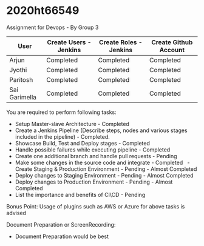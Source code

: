 # 2020ht66549

Assignment for Devops - By Group 3

| User  | Create Users - Jenkins  |  Create Roles - Jenkins | Create Github Account  |
|---|---|---|---|
|  Arjun  |  Completed | Completed  |Completed   |
| Jyothi  | Completed  | Completed  |  Completed |
| Paritosh  | Completed  | Completed  | Completed  |
| Sai Garimella  | Completed  | Completed  | Completed  |

You are required to perform following tasks:

  - Setup Master-slave Architecture - Completed 
  - Create a Jenkins Pipeline (Describe steps, nodes and various stages included in the pipeline) - Completed.
  - Showcase Build, Test and Deploy stages - Completed
  - Handle possible failures while executing pipeline - Completed
  - Create one additional branch and handle pull requests - Pending
  - Make some changes in the source code and integrate - Completed
  - Create Staging & Production Environment - Pending - Almost Completed
  - Deploy changes to Staging Environment - Pending - Almost Completed
  - Deploy changes to Production Environment - Pending - Almost Completed
  - List the importance and benefits of CI\CD - Pending

Bonus Point: Usage of plugins such as AWS or Azure for above tasks is advised

Document Preparation or ScreenRecording:
   - Document Preparation would be best


